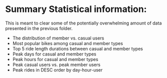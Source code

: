 
# Summary Statistical information:

This is meant to clear some of the potentially overwhelming amount of data presented in the previous folder.

* The distribution of member vs. casual users
* Most popular bikes among casual and member types
* Top 5 ride length durations between casual and member types
* Peak days for casual and member types
* Peak hours for casual and member types
* Peak casual users vs. peak member users
* Peak rides in DESC order by day-hour-user
